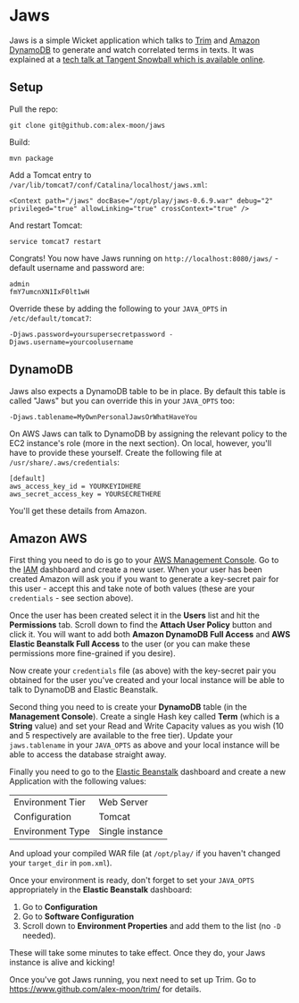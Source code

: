 Jaws
====

Jaws is a simple Wicket application which talks to [Trim](http://www.github.com/alex-moon/trim) and [Amazon DynamoDB](http://aws.amazon.com/dynamodb/) to generate and watch correlated terms in texts. It was explained at a [tech talk at Tangent Snowball which is available online](http://slides.com/formsatz/jaws/).

Setup
-----

Pull the repo:

    git clone git@github.com:alex-moon/jaws

Build:

    mvn package

Add a Tomcat entry to `/var/lib/tomcat7/conf/Catalina/localhost/jaws.xml`:

    <Context path="/jaws" docBase="/opt/play/jaws-0.6.9.war" debug="2" privileged="true" allowLinking="true" crossContext="true" />

And restart Tomcat:

    service tomcat7 restart

Congrats! You now have Jaws running on `http://localhost:8080/jaws/` - default username and password are:

    admin
    fmY7umcnXN1IxF0lt1wH

Override these by adding the following to your `JAVA_OPTS` in `/etc/default/tomcat7`:

    -Djaws.password=yoursupersecretpassword -Djaws.username=yourcoolusername

DynamoDB
--------

Jaws also expects a DynamoDB table to be in place. By default this table is called "Jaws" but you can override this in your `JAVA_OPTS` too:

    -Djaws.tablename=MyOwnPersonalJawsOrWhatHaveYou

On AWS Jaws can talk to DynamoDB by assigning the relevant policy to the EC2 instance's role (more in the next section). On local, however, you'll have to provide these yourself.
Create the following file at `/usr/share/.aws/credentials`:

    [default]
    aws_access_key_id = YOURKEYIDHERE
    aws_secret_access_key = YOURSECRETHERE

You'll get these details from Amazon.

Amazon AWS
----------

First thing you need to do is go to your [AWS Management Console](https://console.aws.amazon.com/). Go to the [IAM](http://aws.amazon.com/iam/) dashboard and create a new user.
When your user has been created Amazon will ask you if you want to generate a key-secret pair for this user - accept this and take note of both values (these are your `credentials` - see section above).

Once the user has been created select it in the **Users** list and hit the **Permissions** tab. Scroll down to find the **Attach User Policy** button and click it. You will want to add both **Amazon DynamoDB Full Access** and **AWS Elastic Beanstalk Full Access** to the user (or you can make these permissions more fine-grained if you desire).

Now create your `credentials` file (as above) with the key-secret pair you obtained for the user you've created and your local instance will be able to talk to DynamoDB and Elastic Beanstalk.

Second thing you need to is create your **DynamoDB** table (in the **Management Console**). Create a single Hash key called **Term** (which is a **String** value) and set your Read and Write Capacity values as you wish (10 and 5 respectively are available to the free tier). Update your `jaws.tablename` in your `JAVA_OPTS` as above and your local instance will be able to access the database straight away.

Finally you need to go to the [Elastic Beanstalk](http://aws.amazon.com/elasticbeanstalk/) dashboard and create a new Application with the following values:

|       |       |
| ----- | ----- |
| Environment Tier | Web Server |
| Configuration | Tomcat |
| Environment Type | Single instance |

And upload your compiled WAR file (at `/opt/play/` if you haven't changed your `target_dir` in `pom.xml`).

Once your environment is ready, don't forget to set your `JAVA_OPTS` appropriately in the **Elastic Beanstalk** dashboard:

1. Go to **Configuration**
2. Go to **Software Configuration**
3. Scroll down to **Environment Properties** and add them to the list (no `-D` needed).

These will take some minutes to take effect. Once they do, your Jaws instance is alive and kicking!

Once you've got Jaws running, you next need to set up Trim. Go to https://www.github.com/alex-moon/trim/ for details.

